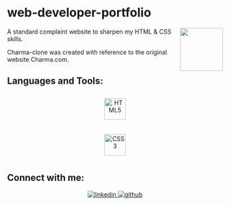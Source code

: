 # web-developer-portfolio

<img align="right" src="https://media.giphy.com/media/du3J3cXyzhj75IOgvA/giphy.gif" width="100"/>

A standard complaint website to sharpen my HTML & CSS skills.

Charma-clone was created with reference to the original website Charma.com.

## Languages and Tools:

<div align="center">  
 
<a href="https://en.wikipedia.org/wiki/HTML5" target="_blank"><img style="margin: 10px" src="https://profilinator.rishav.dev/skills-assets/html5-original-wordmark.svg" alt="HTML5" height="50" /></a>

<a href="https://www.w3schools.com/css/" target="_blank"><img style="margin: 10px" src="https://profilinator.rishav.dev/skills-assets/css3-original-wordmark.svg" alt="CSS3" height="50" /></a>

</div>

## Connect with me:

<div align="center">

<a href="https://linkedin.com/in/samuel-akongbota-7357771a7/" target="_blank">
<img src=https://img.shields.io/badge/linkedin-%231E77B5.svg?&style=for-the-badge&logo=linkedin&logoColor=white alt=linkedin style="margin-bottom: 5px;" />
</a>

<a href="https://github.com/Reysam2" target="_blank">
<img src=https://img.shields.io/badge/github-%2324292e.svg?&style=for-the-badge&logo=github&logoColor=white alt=github style="margin-bottom: 5px;" />
</a> 
 
</div>

